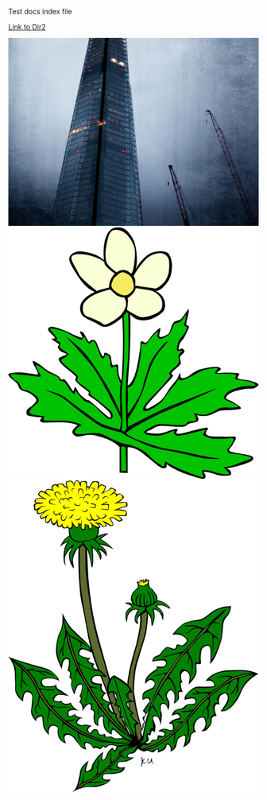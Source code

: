Test docs index file

[Link to Dir2](dir2/index.md)

![arch1](dir1/arch.jpeg)
![flower1](dir2/flower1.svg)
![flower2](dir2/flower2.svg)
